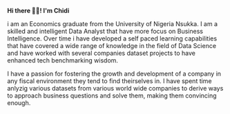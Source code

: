 **Hi there 👋🏾! I'm Chidi**

i am an Economics graduate from the University of Nigeria Nsukka. I am a skilled and intelligent Data Analyst that have more focus on Business Intelligence. Over time i have developed a self paced learning capabilities that have covered a wide range of knowledge in the field of Data Science and have worked with several companies dataset projects to have enhanced tech benchmarking wisdom.

I have a passion for fostering the growth and development of a company in any fiscal environment they tend to find theirselves in.
I have spent time anlyzig various datasets from various world wide companies to derive ways to approach business questions and solve them, making them convincing enough.


<!---
ikebude/ikebude is a ✨ special ✨ repository because its `README.md` (this file) appears on your GitHub profile.
You can click the Preview link to take a look at your changes.
--->
